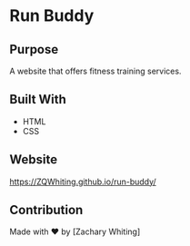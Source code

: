 # Run Buddy

## Purpose
A website that offers fitness training services.

## Built With
* HTML
* CSS

## Website
https://ZQWhiting.github.io/run-buddy/

## Contribution
Made with ❤️ by [Zachary Whiting]
